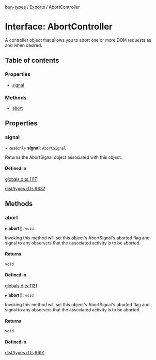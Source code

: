 [bun-types](../README.md) / [Exports](../modules.md) / AbortController

# Interface: AbortController

A controller object that allows you to abort one or more DOM requests as and when desired.

## Table of contents

### Properties

- [signal](AbortController.md#signal)

### Methods

- [abort](AbortController.md#abort)

## Properties

### signal

• `Readonly` **signal**: [`AbortSignal`](../modules.md#abortsignal)

Returns the AbortSignal object associated with this object.

#### Defined in

[globals.d.ts:1117](https://github.com/valgaze/bun-types/blob/5e53f27/globals.d.ts#L1117)

[dist/types.d.ts:9687](https://github.com/valgaze/bun-types/blob/5e53f27/dist/types.d.ts#L9687)

## Methods

### abort

▸ **abort**(): `void`

Invoking this method will set this object's AbortSignal's aborted flag and signal to any observers that the associated activity is to be aborted.

#### Returns

`void`

#### Defined in

[globals.d.ts:1121](https://github.com/valgaze/bun-types/blob/5e53f27/globals.d.ts#L1121)

▸ **abort**(): `void`

Invoking this method will set this object's AbortSignal's aborted flag and signal to any observers that the associated activity is to be aborted.

#### Returns

`void`

#### Defined in

[dist/types.d.ts:9691](https://github.com/valgaze/bun-types/blob/5e53f27/dist/types.d.ts#L9691)
